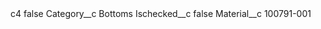 <?xml version="1.0" encoding="UTF-8"?>
<CustomMetadata xmlns="http://soap.sforce.com/2006/04/metadata" xmlns:xsi="http://www.w3.org/2001/XMLSchema-instance" xmlns:xsd="http://www.w3.org/2001/XMLSchema">
    <label>c4</label>
    <protected>false</protected>
    <values>
        <field>Category__c</field>
        <value xsi:type="xsd:string">Bottoms</value>
    </values>
    <values>
        <field>Ischecked__c</field>
        <value xsi:type="xsd:boolean">false</value>
    </values>
    <values>
        <field>Material__c</field>
        <value xsi:type="xsd:string">100791-001</value>
    </values>
</CustomMetadata>
